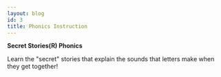 ```yaml
---
layout: blog
id: 3
title: Phonics Instruction
---
```

**Secret Stories(R) Phonics**

Learn the "secret" stories that explain the sounds that letters make when they get together!